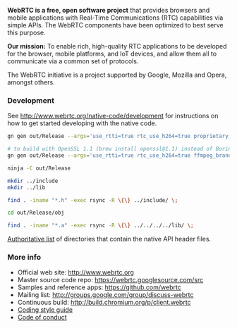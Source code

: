 **WebRTC is a free, open software project** that provides browsers and mobile
applications with Real-Time Communications (RTC) capabilities via simple APIs.
The WebRTC components have been optimized to best serve this purpose.

**Our mission:** To enable rich, high-quality RTC applications to be
developed for the browser, mobile platforms, and IoT devices, and allow them
all to communicate via a common set of protocols.

The WebRTC initiative is a project supported by Google, Mozilla and Opera,
amongst others.

### Development

See http://www.webrtc.org/native-code/development for instructions on how to get
started developing with the native code.

``` bash
gn gen out/Release --args='use_rtti=true rtc_use_h264=true proprietary_codecs=true ffmpeg_branding="Chrome" rtc_build_examples=false rtc_include_tests=false is_debug=false'

# to build with OpenSSL 1.1 (brew install openssl@1.1) instead of BoringSSL
gn gen out/Release --args='use_rtti=true rtc_use_h264=true ffmpeg_branding="Chrome" rtc_build_examples=false rtc_include_tests=false is_debug=false rtc_build_ssl=false rtc_ssl_root="/usr/local/opt/openssl@1.1/include"'

ninja -C out/Release

mkdir ../include
mkdir ../lib

find . -iname "*.h" -exec rsync -R \{\} ../include/ \;

cd out/Release/obj

find . -iname "*.a" -exec rsync -R \{\} ../../../../lib/ \;
```

[Authoritative list](native-api.md) of directories that contain the
native API header files.

### More info

 * Official web site: http://www.webrtc.org
 * Master source code repo: https://webrtc.googlesource.com/src
 * Samples and reference apps: https://github.com/webrtc
 * Mailing list: http://groups.google.com/group/discuss-webrtc
 * Continuous build: http://build.chromium.org/p/client.webrtc
 * [Coding style guide](style-guide.md)
 * [Code of conduct](CODE_OF_CONDUCT.md)

